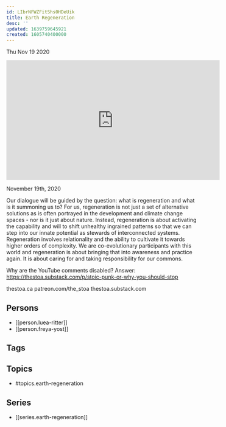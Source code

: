 ```yaml
---
id: LIbrNFWZFitShs0HDeUik
title: Earth Regeneration
desc: ''
updated: 1639759645921
created: 1605740400000
---
```





Thu Nov 19 2020

<iframe width="560" height="315" src="https://www.youtube.com/embed/sJZoExAuUcc" title="Earth Regeneration w/ Luea Ritter and Freya Yost" frameborder="0" allow="accelerometer; autoplay; clipboard-write; encrypted-media; gyroscope; picture-in-picture" allowfullscreen ></iframe>

November 19th, 2020

Our dialogue will be guided by the question: what is regeneration and what is it summoning us to? For us, regeneration is not just a set of alternative solutions as is often portrayed in the development and climate change spaces - nor is it just about nature. Instead, regeneration is about activating the capability and will to shift unhealthy ingrained patterns so that we can step into our innate potential as stewards of interconnected systems. Regeneration involves relationality and the ability to cultivate it towards higher orders of complexity. We are co-evolutionary participants with this world and regeneration is about bringing that into awareness and practice again. It is about caring for and taking responsibility for our commons.

Why are the YouTube comments disabled? Answer: https://thestoa.substack.com/p/stoic-punk-or-why-you-should-stop

thestoa.ca
patreon.com/the_stoa
thestoa.substack.com

## Persons

- [[person.luea-ritter]]
- [[person.freya-yost]]

## Tags



## Topics

- #topics.earth-regeneration

## Series

- [[series.earth-regeneration]]

